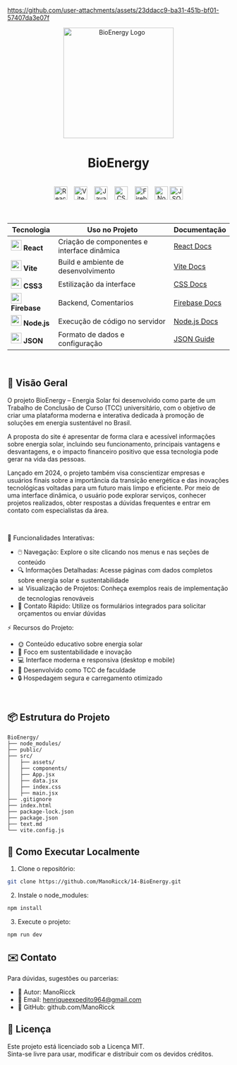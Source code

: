 https://github.com/user-attachments/assets/23ddacc9-ba31-451b-bf01-57407da3e07f


<div align="center">
  <img src="https://github.com/user-attachments/assets/6ee367ac-ba6a-402a-8967-1d4f4bfd4d4e" alt="BioEnergy Logo" height="250">
</div>
<h1 align="center">  
  BioEnergy
</h1> 



<br>

<div align="center">
  <img src="https://img.shields.io/badge/React-JS-61DAFB?logo=react&style=for-the-badge" alt="React" height="30">
    &nbsp;&nbsp;
  <img src="https://img.shields.io/badge/Vite-Build-646CFF?logo=vite&logoColor=FFD62E&style=for-the-badge" alt="Vite" height="30">
    &nbsp;&nbsp;
    <img src="https://img.shields.io/badge/JavaScript-JS-F7DF1E?logo=javascript&logoColor=yellow&style=for-the-badge" alt="JavaScript" height="30">
    &nbsp;&nbsp;
  <img src="https://img.shields.io/badge/CSS3-Styles-1572B6?logo=css3&logoColor=white&style=for-the-badge" alt="CSS3" height="30">
    &nbsp;&nbsp;
  <img src="https://img.shields.io/badge/Firebase-BD-FFCA28?logo=firebase&logoColor=yellow&style=for-the-badge" alt="Firebase" height="30">
    &nbsp;&nbsp;
  <img src="https://img.shields.io/badge/Node.js-Runtime-339933?logo=nodedotjs&logoColor=339933&style=for-the-badge" alt="Node.js" height="30">
  <img src="https://img.shields.io/badge/JSON-Data-000000?logo=json&logoColor=white&style=for-the-badge" alt="JSON" height="30">
</div>

<br>

<div align="center">

<br>
  
| Tecnologia | Uso no Projeto | Documentação |
|------------|----------------|--------------|
| <img src="https://cdn.jsdelivr.net/gh/devicons/devicon/icons/react/react-original.svg" width="24"> **React** | Criação de componentes e interface dinâmica | [React Docs](https://reactjs.org/) |
| <img src="https://upload.wikimedia.org/wikipedia/commons/thumb/f/f1/Vitejs-logo.svg/2078px-Vitejs-logo.svg.png" width="24"> **Vite** | Build e ambiente de desenvolvimento | [Vite Docs](https://vitejs.dev/) |
| <img src="https://media2.dev.to/dynamic/image/width=800%2Cheight=%2Cfit=scale-down%2Cgravity=auto%2Cformat=auto/https%3A%2F%2Fdev-to-uploads.s3.amazonaws.com%2Fuploads%2Farticles%2F7j353v8xe1h861uc5i53.png" width="24"> **CSS3** | Estilização da interface | [CSS Docs](https://developer.mozilla.org/pt-BR/docs/Web/CSS) |
| <img src="https://www.gstatic.com/devrel-devsite/prod/v34fe5d0a1df120a3c24e6d73e25d1d8607836b03710a3ad508fa501ece2bdcb3/firebase/images/touchicon-180.png" width="24"> **Firebase** | Backend, Comentarios | [Firebase Docs](https://firebase.google.com/docs) |
| <img src="https://cdn.jsdelivr.net/gh/devicons/devicon/icons/nodejs/nodejs-original.svg" width="24"> **Node.js** | Execução de código no servidor | [Node.js Docs](https://nodejs.org/en/docs) |
| <img src="https://cdn-icons-png.flaticon.com/512/12419/12419185.png" width="24"> **JSON** | Formato de dados e configuração | [JSON Guide](https://developer.mozilla.org/pt-BR/docs/Learn/JavaScript/Objects/JSON) |

</div>

<br>

## 🌟 Visão Geral

O projeto BioEnergy – Energia Solar foi desenvolvido como parte de um Trabalho de Conclusão de Curso (TCC) universitário, com o objetivo de criar uma plataforma moderna e interativa dedicada à promoção de soluções em energia sustentável no Brasil.

A proposta do site é apresentar de forma clara e acessível informações sobre energia solar, incluindo seu funcionamento, principais vantagens e desvantagens, e o impacto financeiro positivo que essa tecnologia pode gerar na vida das pessoas.

Lançado em 2024, o projeto também visa conscientizar empresas e usuários finais sobre a importância da transição energética e das inovações tecnológicas voltadas para um futuro mais limpo e eficiente. Por meio de uma interface dinâmica, o usuário pode explorar serviços, conhecer projetos realizados, obter respostas a dúvidas frequentes e entrar em contato com especialistas da área.

<br>

🌿 Funcionalidades Interativas:

- 🖱️ Navegação: Explore o site clicando nos menus e nas seções de conteúdo
- 🔍 Informações Detalhadas: Acesse páginas com dados completos sobre energia solar e sustentabilidade
- 📊 Visualização de Projetos: Conheça exemplos reais de implementação de tecnologias renováveis
- 📨 Contato Rápido: Utilize os formulários integrados para solicitar orçamentos ou enviar dúvidas

⚡ Recursos do Projeto:

- 🌞 Conteúdo educativo sobre energia solar
- 🌱 Foco em sustentabilidade e inovação
- 💻 Interface moderna e responsiva (desktop e mobile)
- 🚀 Desenvolvido como TCC de faculdade
- 🔒 Hospedagem segura e carregamento otimizado
 
<br>

## 📦 Estrutura do Projeto

```tree
BioEnergy/
├── node_modules/
├── public/
├── src/
│   ├── assets/
│   ├── components/
│   ├── App.jsx
│   ├── data.jsx
│   ├── index.css
│   ├── main.jsx
├── .gitignore
├── index.html
├── package-lock.json
├── package.json
├── text.md
└── vite.config.js
```

## 🚀 Como Executar Localmente

1. Clone o repositório:
```bash
git clone https://github.com/ManoRicck/14-BioEnergy.git
```

2. Instale o node_modules:
```bash
npm install
```

3. Execute o projeto:
```bash
npm run dev
```


## ✉️ Contato

Para dúvidas, sugestões ou parcerias:

- 👤 Autor: ManoRicck
- 📧 Email: henriqueexpedito964@gmail.com
- 🧠 GitHub: github.com/ManoRicck

## 📄 Licença

Este projeto está licenciado sob a Licença MIT.<br>
Sinta-se livre para usar, modificar e distribuir com os devidos créditos.
